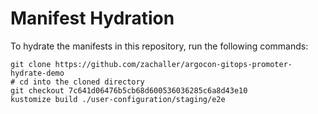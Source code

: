 # Manifest Hydration

To hydrate the manifests in this repository, run the following commands:

```shell
git clone https://github.com/zachaller/argocon-gitops-promoter-hydrate-demo
# cd into the cloned directory
git checkout 7c641d06476b5cb68d600536036285c6a8d43e10
kustomize build ./user-configuration/staging/e2e
```
